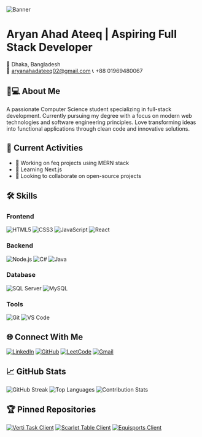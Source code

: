 
![Banner]([https://placehold.co/1600x400?text=Aryan+Ahad+%7C+Full+Stack+Developer](https://media.licdn.com/dms/image/v2/D4E16AQE-ODyH8dq3JA/profile-displaybackgroundimage-shrink_350_1400/profile-displaybackgroundimage-shrink_350_1400/0/1729355588139?e=1744243200&v=beta&t=yTT-REy_brXTuWuTk48ypCGmTNMe-4E_lgas2Rj20Y8))

# Aryan Ahad Ateeq | Aspiring Full Stack Developer
📍 Dhaka, Bangladesh  
📧 aryanahadateeq02@gmail.com
📞 +88 01969480067

## 👨💻 About Me
A passionate Computer Science student specializing in full-stack development. Currently pursuing my degree with a focus on modern web technologies and software engineering principles. Love transforming ideas into functional applications through clean code and innovative solutions.

## 🚀 Current Activities
- 🔭 Working on feq projects using MERN stack
- 🌱 Learning Next.js
- 👯 Looking to collaborate on open-source projects

## 🛠️ Skills
### Frontend
![HTML5](https://img.shields.io/badge/HTML5-E34F26?style=for-the-badge&logo=html5&logoColor=white)
![CSS3](https://img.shields.io/badge/CSS3-1572B6?style=for-the-badge&logo=css3&logoColor=white)
![JavaScript](https://img.shields.io/badge/JavaScript-F7DF1E?style=for-the-badge&logo=javascript&logoColor=black)
![React](https://img.shields.io/badge/React-20232A?style=for-the-badge&logo=react&logoColor=61DAFB)

### Backend
![Node.js](https://img.shields.io/badge/Node.js-339933?style=for-the-badge&logo=nodedotjs&logoColor=white)
![C#](https://img.shields.io/badge/C%23-239120?style=for-the-badge&logo=c-sharp&logoColor=white)
![Java](https://img.shields.io/badge/Java-ED8B00?style=for-the-badge&logo=openjdk&logoColor=white)

### Database
![SQL Server](https://img.shields.io/badge/Microsoft_SQL_Server-CC2927?style=for-the-badge&logo=microsoft-sql-server&logoColor=white)
![MySQL](https://img.shields.io/badge/MySQL-005C84?style=for-the-badge&logo=mysql&logoColor=white)

### Tools
![Git](https://img.shields.io/badge/Git-F05032?style=for-the-badge&logo=git&logoColor=white)
![VS Code](https://img.shields.io/badge/VS_Code-007ACC?style=for-the-badge&logo=visual-studio-code&logoColor=white)

## 🌐 Connect With Me
[![LinkedIn](https://img.shields.io/badge/LinkedIn-0A66C2?style=for-the-badge&logo=linkedin&logoColor=white)](https://www.linkedin.com/in/aryan-ahad-ateeq)
[![GitHub](https://img.shields.io/badge/GitHub-181717?style=for-the-badge&logo=github&logoColor=white)](https://github.com/ironbat106)
[![LeetCode](https://img.shields.io/badge/LeetCode-FFA116?style=for-the-badge&logo=leetcode&logoColor=white)]([https://leetcode.com/yourprofile](https://leetcode.com/u/xIfGwuKgi5/))
[![Gmail](https://img.shields.io/badge/Gmail-EA4335?style=for-the-badge&logo=gmail&logoColor=white)](mailto:aryanahadateeq02@gmail.com)

## 📈 GitHub Stats
![GitHub Streak](https://streak-stats.demolab.com?user=ironbat106&theme=dark)
![Top Languages](https://github-readme-stats.vercel.app/api/top-langs/?username=ironbat106&layout=compact&theme=dark)
![Contribution Stats](https://github-readme-stats.vercel.app/api?username=ironbat106&show_icons=true&theme=dark)

## 🏆 Pinned Repositories
[![Verti Task Client](https://github-readme-stats.vercel.app/api/pin/?username=ironbat106&repo=verti-task-client&theme=dark)](https://github.com/ironbat106/verti-task-client)
[![Scarlet Table Client](https://github-readme-stats.vercel.app/api/pin/?username=ironbat106&repo=scarlet-table-client&theme=dark)](https://github.com/ironbat106/scarlet-table-client)
[![Equisports Client](https://github-readme-stats.vercel.app/api/pin/?username=ironbat106&repo=equisports-client&theme=dark)](https://github.com/ironbat106/equisports-client)
